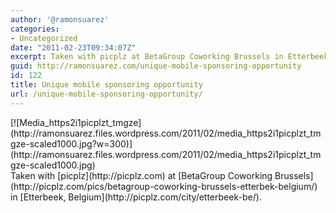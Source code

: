 ```yaml
---
author: '@ramonsuarez'
categories:
- Uncategorized
date: "2011-02-23T09:34:07Z"
excerpt: Taken with picplz at BetaGroup Coworking Brussels in Etterbeek, Belgium.
guid: http://ramonsuarez.com/unique-mobile-sponsoring-opportunity
id: 122
title: Unique mobile sponsoring opportunity
url: /unique-mobile-sponsoring-opportunity/
---
```


<div class="p_embed p_image_embed">[![Media_https2i1picplzt_tmgze](http://ramonsuarez.files.wordpress.com/2011/02/media_https2i1picplzt_tmgze-scaled1000.jpg?w=300)](http://ramonsuarez.files.wordpress.com/2011/02/media_https2i1picplzt_tmgze-scaled1000.jpg)</div>Taken with [picplz](http://picplz.com) at [BetaGroup Coworking Brussels](http://picplz.com/pics/betagroup-coworking-brussels-etterbek-belgium/) in [Etterbeek, Belgium](http://picplz.com/city/etterbeek-be/). 